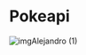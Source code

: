 # Pokeapi
![imgAlejandro (1)](https://github.com/Bangarrett/Bangarrett/assets/126791771/c6b96d63-4980-4c19-a12a-70c8cfb69444)
